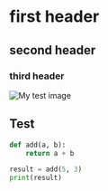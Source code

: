 # first header
## second header
### third header
![My test image](https://github.githubassets.com/images/modules/logos_page/GitHub-Mark.png)

## Test

```python
def add(a, b):
    return a + b

result = add(5, 3)
print(result)
```

